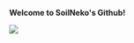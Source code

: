 **Welcome to SoilNeko's Github!**

![](http://bbs.93x.net/data/attachment/forum/201704/25/232430vqvvkq2c92qqzz6k.jpg)
